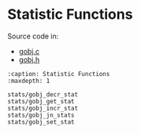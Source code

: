 # Statistic Functions

Source code in:
- [gobj.c](https://github.com/artgins/yunetas/blob/main/kernel/c/gobj-c/src/gobj.c)
- [gobj.h](https://github.com/artgins/yunetas/blob/main/kernel/c/gobj-c/src/gobj.h)

```{toctree}
:caption: Statistic Functions
:maxdepth: 1

stats/gobj_decr_stat
stats/gobj_get_stat
stats/gobj_incr_stat
stats/gobj_jn_stats
stats/gobj_set_stat

```
